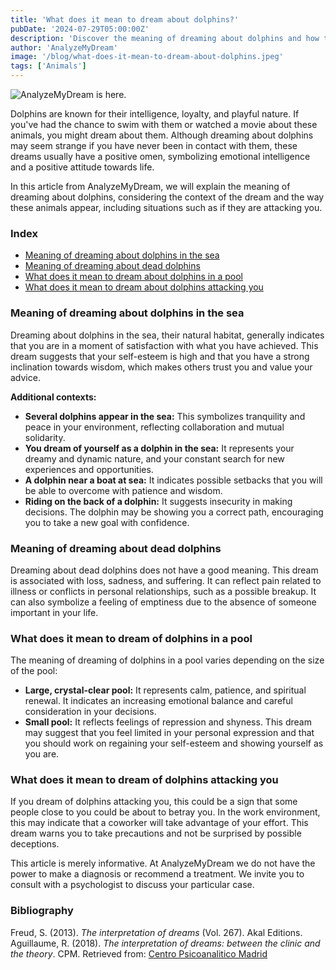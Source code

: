 ```yaml
---
title: 'What does it mean to dream about dolphins?'
pubDate: '2024-07-29T05:00:00Z'
description: 'Discover the meaning of dreaming about dolphins and how this dream can symbolize emotional intelligence and positive attitude. Explore different interpretations based on the context of the dream.'
author: 'AnalyzeMyDream'
image: '/blog/what-does-it-mean-to-dream-about-dolphins.jpeg'
tags: ['Animals']
---
```


![AnalyzeMyDream is here.](/blog/what-does-it-mean-to-dream-about-dolphins.jpeg)

Dolphins are known for their intelligence, loyalty, and playful nature. If you've had the chance to swim with them or watched a movie about these animals, you might dream about them. Although dreaming about dolphins may seem strange if you have never been in contact with them, these dreams usually have a positive omen, symbolizing emotional intelligence and a positive attitude towards life.

In this article from AnalyzeMyDream, we will explain the meaning of dreaming about dolphins, considering the context of the dream and the way these animals appear, including situations such as if they are attacking you.

### Index

- [Meaning of dreaming about dolphins in the sea](#meaning-of-dreaming-about-dolphins-in-the-sea)
- [Meaning of dreaming about dead dolphins](#meaning-of-dreaming-about-dead-dolphins)
- [What does it mean to dream about dolphins in a pool](#what-does-it-mean-to-dream-about-dolphins-in-a-pool)
- [What does it mean to dream about dolphins attacking you](#what-does-it-mean-to-dream-about-dolphins-attacking-you)

### Meaning of dreaming about dolphins in the sea

Dreaming about dolphins in the sea, their natural habitat, generally indicates that you are in a moment of satisfaction with what you have achieved. This dream suggests that your self-esteem is high and that you have a strong inclination towards wisdom, which makes others trust you and value your advice.

**Additional contexts:**

- **Several dolphins appear in the sea:** This symbolizes tranquility and peace in your environment, reflecting collaboration and mutual solidarity.
- **You dream of yourself as a dolphin in the sea:** It represents your dreamy and dynamic nature, and your constant search for new experiences and opportunities.
- **A dolphin near a boat at sea:** It indicates possible setbacks that you will be able to overcome with patience and wisdom.
- **Riding on the back of a dolphin:** It suggests insecurity in making decisions. The dolphin may be showing you a correct path, encouraging you to take a new goal with confidence.

### Meaning of dreaming about dead dolphins

Dreaming about dead dolphins does not have a good meaning. This dream is associated with loss, sadness, and suffering. It can reflect pain related to illness or conflicts in personal relationships, such as a possible breakup. It can also symbolize a feeling of emptiness due to the absence of someone important in your life.

### What does it mean to dream of dolphins in a pool

The meaning of dreaming of dolphins in a pool varies depending on the size of the pool:

- **Large, crystal-clear pool:** It represents calm, patience, and spiritual renewal. It indicates an increasing emotional balance and careful consideration in your decisions.
- **Small pool:** It reflects feelings of repression and shyness. This dream may suggest that you feel limited in your personal expression and that you should work on regaining your self-esteem and showing yourself as you are.

### What does it mean to dream of dolphins attacking you

If you dream of dolphins attacking you, this could be a sign that some people close to you could be about to betray you. In the work environment, this may indicate that a coworker will take advantage of your effort. This dream warns you to take precautions and not be surprised by possible deceptions.

This article is merely informative. At AnalyzeMyDream we do not have the power to make a diagnosis or recommend a treatment. We invite you to consult with a psychologist to discuss your particular case.

### Bibliography

Freud, S. (2013). *The interpretation of dreams* (Vol. 267). Akal Editions.
Aguillaume, R. (2018). *The interpretation of dreams: between the clinic and the theory*. CPM. Retrieved from: [Centro Psicoanalitico Madrid](https://www.centropsicoanaliticomadrid.com/publicaciones/revista/numero-15/la-interpretacion-de-los-suenos-entre-la-clinica-y-la-teoria/)